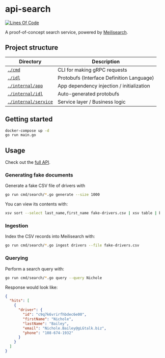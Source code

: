 # api-search

[![Lines Of Code](https://tokei.rs/b1/github/kevinmichaelchen/api-search?category=code)](https://github.com/kevinmichaelchen/api-search)

A proof-of-concept search service, powered by [Meilisearch](https://www.meilisearch.com/).

## Project structure

| Directory                                    | Description                               |
|----------------------------------------------|-------------------------------------------|
| [`./cmd`](./cmd)                             | CLI for making gRPC requests              |
| [`./idl`](./idl)                             | Protobufs (Interface Definition Language) |
| [`./internal/app`](./internal/app)           | App dependency injection / initialization |
| [`./internal/idl`](./internal/idl)           | Auto-generated protobufs                  |
| [`./internal/service`](./internal/service)   | Service layer / Business logic            |

## Getting started
```bash
docker-compose up -d
go run main.go
```

## Usage

Check out the [full API](./idl/coop/drivers/search/v1beta1/api.proto).

### Generating fake documents

Generate a fake CSV file of drivers with

```bash
go run cmd/search/*.go generate --size 1000
```

You can view its contents with:
```bash
xsv sort --select last_name,first_name fake-drivers.csv | xsv table | bat --file-name fake-drivers.csv
```

### Ingestion

Index the CSV records into Meilisearch with:
```bash
go run cmd/search/*.go ingest drivers --file fake-drivers.csv
```

### Querying
Perform a search query with:

```bash
go run cmd/search/*.go query --query Nichole
```

Response would look like:
```json
{
  "hits": [
    {
      "driver": {
        "id": "c9q7k6vrirfhbdec6e00",
        "firstName": "Nichole",
        "lastName": "Bailey",
        "email": "Nichole.Bailey@gLGtalk.biz",
        "phone": "108-674-1932"
      }
    }
  ]
}
```